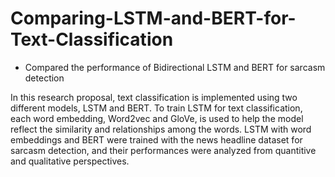 # Comparing-LSTM-and-BERT-for-Text-Classification
* Compared the performance of Bidirectional LSTM and BERT for sarcasm detection
<p> In this research proposal, text classification is implemented using two different models, LSTM and BERT. To train LSTM for text classification, each word embedding, Word2vec and GloVe, is used to help the model reflect the similarity and relationships among the words. LSTM with word embeddings and BERT were trained with the news headline dataset for sarcasm detection, and their performances were analyzed from quantitive and qualitative perspectives. </p>

